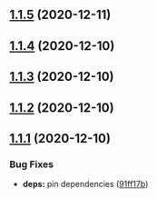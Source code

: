 ## [1.1.5](https://github.com/dds/bosabosa.org/compare/v1.1.4...v1.1.5) (2020-12-11)



## [1.1.4](https://github.com/dds/bosabosa.org/compare/v1.1.3...v1.1.4) (2020-12-10)



## [1.1.3](https://github.com/dds/bosabosa.org/compare/v1.1.2...v1.1.3) (2020-12-10)



## [1.1.2](https://github.com/dds/bosabosa.org/compare/v1.1.1...v1.1.2) (2020-12-10)



## [1.1.1](https://github.com/dds/bosabosa.org/compare/v1.1.0...v1.1.1) (2020-12-10)


### Bug Fixes

* **deps:** pin dependencies ([91ff17b](https://github.com/dds/bosabosa.org/commit/91ff17ba50a420c28e38f8ec25fd43a110a422c3))



